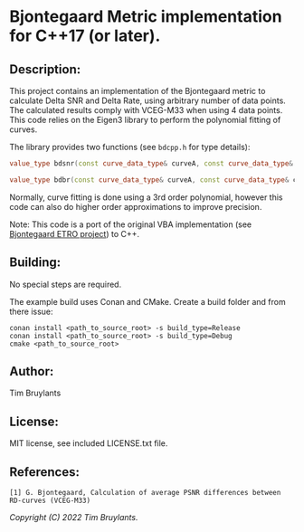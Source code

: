 # Bjontegaard Metric implementation for C++17 (or later).

## Description:

This project contains an implementation of the Bjontegaard metric to calculate Delta SNR and Delta Rate, using arbitrary number of data points. The calculated results comply with VCEG-M33 when using 4 data points. This code relies on the Eigen3 library to perform the polynomial fitting of curves.

The library provides two functions (see `bdcpp.h` for type details):

```cpp
value_type bdsnr(const curve_data_type& curveA, const curve_data_type& curveB, const int polyOrder = 3);

value_type bdbr(const curve_data_type& curveA, const curve_data_type& curveB, const int polyOrder = 3);
```

Normally, curve fitting is done using a 3rd order polynomial, however this code can also do higher order approximations to improve precision.

Note: This code is a port of the original VBA implementation (see [Bjontegaard ETRO project](https://github.com/tbr/bjontegaard_etro)) to C++.

## Building:

No special steps are required.

The example build uses Conan and CMake. Create a build folder and from there issue:

```
conan install <path_to_source_root> -s build_type=Release
conan install <path_to_source_root> -s build_type=Debug
cmake <path_to_source_root>
```

## Author:

Tim Bruylants

## License:

MIT license, see included LICENSE.txt file.

## References:

	[1] G. Bjontegaard, Calculation of average PSNR differences between RD-curves (VCEG-M33)

_Copyright (C) 2022 Tim Bruylants._

